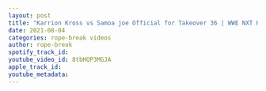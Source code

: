```yaml
---
layout: post
title: "Karrion Kross vs Samoa joe Official for Takeover 36 | WWE NXT Highlights  08/3/21"
date: 2021-08-04
categories: rope-break videos
author: rope-break
spotify_track_id: 
youtube_video_id: 8tbHQP3MGJA
apple_track_id: 
youtube_metadata: 
---
```

